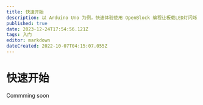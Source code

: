 ```yaml
---
title: 快速开始
description: 以 Arduino Uno 为例，快速体验使用 OpenBlock 编程让板载LED灯闪烁
published: true
date: 2023-12-24T17:54:56.121Z
tags: 入门
editor: markdown
dateCreated: 2022-10-07T04:15:07.055Z
---
```


# 快速开始

Commming soon